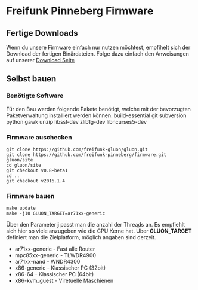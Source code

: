 # Freifunk Pinneberg Firmware

## Fertige Downloads
Wenn du unsere Firmware einfach nur nutzen möchtest, empfihelt sich der Download der fertigen Binärdateien. Folge dazu einfach den Anweisungen auf unserer [Download Seite](https://pinneberg.freifunk.net/download.html)

## Selbst bauen

### Benötigte Software
Für den Bau werden folgende Pakete benötigt, welche mit der bevorzugten Paketverwaltung installiert werden können.
build-essential git subversion python gawk unzip libssl-dev zlib1g-dev libncurses5-dev

### Firmware auschecken
    git clone https://github.com/freifunk-gluon/gluon.git
    git clone https://github.com/freifunk-pinneberg/firmware.git gluon/site
    cd gluon/site
    git checkout v0.8-beta1
    cd ..
    git checkout v2016.1.4

### Firmware bauen
    make update
    make -j10 GLUON_TARGET=ar71xx-generic

Über den Parameter **j** passt man die anzahl der Threads an. Es empfiehlt sich hier so viele anzugeben wie die CPU Kerne hat.
Über **GLUON_TARGET** definiert man die Zielplatform, möglich angaben sind derzeit.

* ar71xx-generic - Fast alle Router
* mpc85xx-generic - TLWDR4900
* ar71xx-nand - WNDR4300
* x86-generic - Klassischer PC (32bit)
* x86-64 - Klassischer PC (64bit)
* x86-kvm_guest - Viretuelle Maschienen